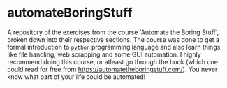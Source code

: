 # automateBoringStuff
A repository of the exercises from the course 'Automate the Boring Stuff', broken down into their respective sections.
The course was done to get a formal introduction to `python` programming language and also learn things like file handling, web scrapping and some GUI automation.
I highly recommend doing this course, or atleast go through the book (which one could read for free from https://automatetheboringstuff.com/). You never know what part of your life could be automated!
